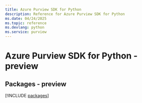 ```yaml
---
title: Azure Purview SDK for Python
description: Reference for Azure Purview SDK for Python
ms.date: 04/24/2025
ms.topic: reference
ms.devlang: python
ms.service: purview
---
```

# Azure Purview SDK for Python - preview
## Packages - preview
[!INCLUDE [packages](purview-index.md)]